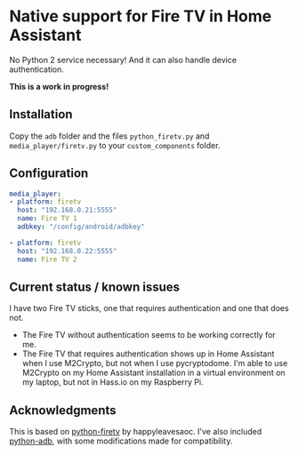 # Native support for Fire TV in Home Assistant

No Python 2 service necessary!  And it can also handle device authentication.

**This is a work in progress!**


## Installation

Copy the `adb` folder and the files `python_firetv.py` and `media_player/firetv.py` to your `custom_components` folder.


## Configuration

```yaml
media_player:
- platform: firetv
  host: "192.168.0.21:5555"
  name: Fire TV 1
  adbkey: "/config/android/adbkey"

- platform: firetv
  host: "192.168.0.22:5555"
  name: Fire TV 2
```


## Current status / known issues

I have two Fire TV sticks, one that requires authentication and one that does not.

* The Fire TV without authentication seems to be working correctly for me.
* The Fire TV that requires authentication shows up in Home Assistant when I use M2Crypto, but not when I use pycryptodome.  I'm able to use M2Crypto on my Home Assistant installation in a virtual environment on my laptop, but not in Hass.io on my Raspberry Pi.


## Acknowledgments

This is based on [python-firetv](https://github.com/happyleavesaoc/python-firetv) by happyleavesaoc.  I've also included [python-adb](https://github.com/google/python-adb), with some modifications made for compatibility.
